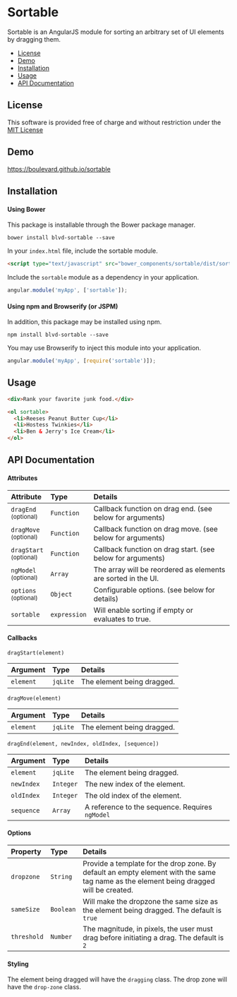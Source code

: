# Sortable

Sortable is an AngularJS module for sorting an arbitrary set of UI elements by dragging them.

* [License](#license)
* [Demo](#demo)
* [Installation](#installation)
* [Usage](#usage)
* [API Documentation](api-documentation)

## License

This software is provided free of charge and without restriction under the [MIT License](LICENSE.md)

## Demo

https://boulevard.github.io/sortable

## Installation

#### Using Bower

This package is installable through the Bower package manager.

```
bower install blvd-sortable --save
```

In your `index.html` file, include the sortable module.

```html
<script type="text/javascript" src="bower_components/sortable/dist/sortable.min.js"></script>
```

Include the `sortable` module as a dependency in your application.

```javascript
angular.module('myApp', ['sortable']);
```

#### Using npm and Browserify (or JSPM)

In addition, this package may be installed using npm.

```
npm install blvd-sortable --save
```

You may use Browserify to inject this module into your application.

```javascript
angular.module('myApp', [require('sortable')]);
```
## Usage

```html
<div>Rank your favorite junk food.</div>

<ol sortable>
  <li>Reeses Peanut Butter Cup</li>
  <li>Hostess Twinkies</li>
  <li>Ben & Jerry's Ice Cream</li>
</ol>
```

## API Documentation

#### Attributes

| Attribute                              | Type         | Details |
| :------------------------------------- | :----------- | :------ |
| `dragEnd`   <br> <sub>(optional)</sub> | `Function`   | Callback function on drag end. (see below for arguments) |
| `dragMove`  <br> <sub>(optional)</sub> | `Function`   | Callback function on drag move. (see below for arguments) |
| `dragStart` <br> <sub>(optional)</sub> | `Function`   | Callback function on drag start. (see below for arguments) |
| `ngModel`   <br> <sub>(optional)</sub> | `Array`      | The array will be reordered as elements are sorted in the UI. |
| `options`   <br> <sub>(optional)</sub> | `Object`     | Configurable options. (see below for details) |
| `sortable`  <br>                       | `expression` | Will enable sorting if empty or evaluates to true. |

#### Callbacks

`dragStart(element)`

| Argument   | Type      | Details |
| :--------- | :-------- | :------ |
| `element`  | `jqLite`  | The element being dragged. |

`dragMove(element)`

| Argument   | Type      | Details |
| :--------- | :-------- | :------ |
| `element`  | `jqLite`  | The element being dragged. |

`dragEnd(element, newIndex, oldIndex, [sequence])`

| Argument   | Type      | Details |
| :--------- | :-------- | :------ |
| `element`  | `jqLite`  | The element being dragged. |
| `newIndex` | `Integer` | The new index of the element. |
| `oldIndex` | `Integer` | The old index of the element. |
| `sequence` | `Array`   | A reference to the sequence. Requires `ngModel` |

#### Options 

| Property    | Type      | Details |
| :---------- | :-------- | :------ |
| `dropzone`  | `String`  | Provide a template for the drop zone. By default an empty element with the same tag name as the element being dragged will be created. |
| `sameSize`  | `Boolean` | Will make the dropzone the same size as the element being dragged. The default is `true` |
| `threshold` | `Number`  | The magnitude, in pixels, the user must drag before initiating a drag. The default is `2` |

#### Styling

The element being dragged will have the `dragging` class.
The drop zone will have the `drop-zone` class.
